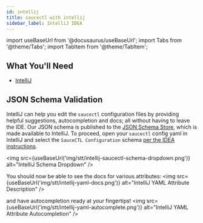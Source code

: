 ```yaml
---
id: intellij
title: saucectl with intellij
sidebar_label: IntelliJ IDEA
---
```


import useBaseUrl from '@docusaurus/useBaseUrl';
import Tabs from '@theme/Tabs';
import TabItem from '@theme/TabItem';

## What You'll Need

* [IntelliJ](https://www.jetbrains.com/idea/)

## JSON Schema Validation

IntelliJ can help you edit the `saucectl` configuration files by providing helpful suggestions, autocompletion and docs; all without having to leave the IDE.
Our JSON schema is published to the [JSON Schema Store](https://www.schemastore.org/json/), which is made available to IntelliJ.
To proceed, open your `saucectl` config yaml in IntelliJ and select the `SauceCTL Configuration` schema [per the IDEA instructions](https://www.jetbrains.com/help/idea/json.html#ws_json_using_schemas).

<img src={useBaseUrl('img/stt/intellij-saucectl-schema-dropdown.png')} alt="IntelliJ Schema Dropdown" />

You should now be able to see the docs for various attributes:
<img src={useBaseUrl('img/stt/intellij-yaml-docs.png')} alt="IntelliJ YAML Attribute Description" />

and have autocompletion ready at your fingertips!
<img src={useBaseUrl('img/stt/intellij-yaml-autocomplete.png')} alt="IntelliJ YAML Attribute Autocompletion" />
